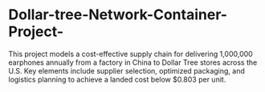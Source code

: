# Dollar-tree-Network-Container-Project-
This project models a cost-effective supply chain for delivering 1,000,000 earphones annually from a factory in China to Dollar Tree stores across the U.S. Key elements include supplier selection, optimized packaging, and logistics planning to achieve a landed cost below $0.803 per unit.
